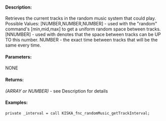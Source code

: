 #### Description:
Retrieves the current tracks in the random music system that could play. Possible Values: [NUMBER,NUMBER,NUMBER] - used with the "random" command's [min,mid,max] to get a uniform random space between tracks. [NNUMBER] - used with denotes that the space between tracks can be UP TO this number. NUMBER - the exact time between tracks that will be the same every time.

#### Parameters:
NONE

#### Returns:
*(ARRAY or NUMBER)* - see Description for details

#### Examples:
```sqf
private _interval = call KISKA_fnc_randomMusic_getTrackInterval;
```

